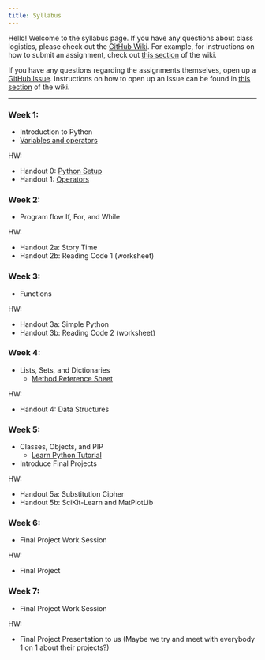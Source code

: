 ```yaml
---
title: Syllabus
---
```


Hello! Welcome to the syllabus page. If you have any questions about class logistics, please check out the [GitHub Wiki](https://github.com/geoffreyangus/CS106R/wiki). For example, for instructions on how to submit an assignment, check out [this section](https://github.com/geoffreyangus/CS106R/wiki/Assignment-Submission) of the wiki.

If you have any questions regarding the assignments themselves, open up a [GitHub Issue](https://github.com/geoffreyangus/CS106R/issues). Instructions on how to open up an Issue can be found in [this section](https://github.com/geoffreyangus/CS106R/wiki/Asking-a-Question) of the wiki.

---

### Week 1:
- Introduction to Python
- [Variables and operators](https://github.com/geoffreyangus/CS106R/tree/master/docs/notes/week1.md)

HW:
- Handout 0: [Python Setup](https://github.com/geoffreyangus/CS106R/tree/master/docs/assignments/assignment0)
- Handout 1: [Operators](https://github.com/geoffreyangus/CS106R/tree/master/docs/assignments/assignment1)

### Week 2:
- Program flow
If, For, and While

HW:
- Handout 2a: Story Time
- Handout 2b: Reading Code 1 (worksheet)

### Week 3:
- Functions

HW:
- Handout 3a: Simple Python
- Handout 3b: Reading Code 2 (worksheet)

### Week 4:
- Lists, Sets, and Dictionaries
  - [Method Reference Sheet](https://clouds.eos.ubc.ca/~phil/courses/eosc582/pdffiles/Python-data-manipulations.pdf)

HW:
- Handout 4: Data Structures 

### Week 5:
- Classes, Objects, and PIP
  - [Learn Python Tutorial](https://www.learnpython.org/en/Classes_and_Objects)
- Introduce Final Projects

HW:
- Handout 5a: Substitution Cipher
- Handout 5b: SciKit-Learn and MatPlotLib

### Week 6:
- Final Project Work Session

HW:
- Final Project

### Week 7:
- Final Project Work Session

HW:
- Final Project Presentation to us (Maybe we try and meet with everybody 1 on 1 about their projects?)
